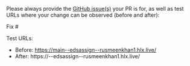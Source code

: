 Please always provide the [GitHub issue(s)](../issues) your PR is for, as well as test URLs where your change can be observed (before and after):

Fix #<gh-issue-id>

Test URLs:
- Before: https://main--edsassign--rusmeenkhan1.hlx.live/
- After: https://<branch>--edsassign--rusmeenkhan1.hlx.live/
